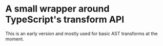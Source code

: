 # A small wrapper around TypeScript's transform API

This is an early version and mostly used for basic AST transforms at the moment.
